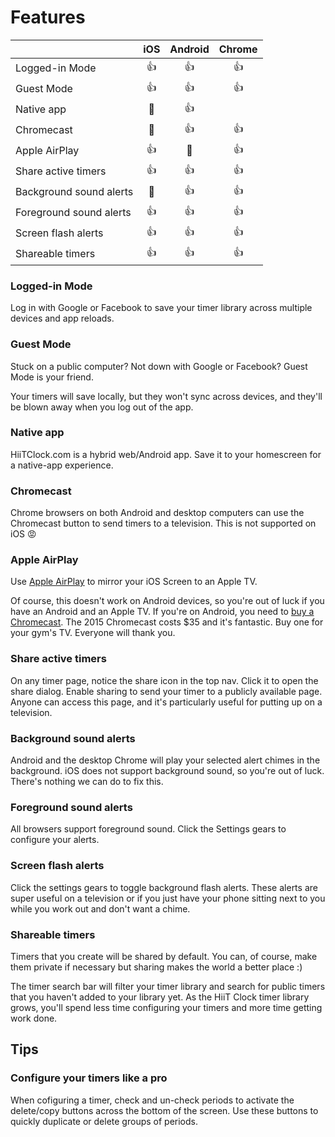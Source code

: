 # Features

|                         |    iOS      |  Android | Chrome         |
|:------------------------|:-----------:|:--------:|:--------------:|
| Logged-in Mode          |     👍      |    👍     |       👍       |
| Guest Mode              |     👍      |    👍     |       👍       |
| Native app              |     💩      |    👍     |               |
| Chromecast              |     💩      |    👍     |       👍       |
| Apple AirPlay           |     👍      |    💩     |       👍       |
| Share active timers     |     👍      |    👍     |       👍       |
| Background sound alerts |     💩      |    👍     |       👍       |
| Foreground sound alerts |     👍      |    👍     |       👍       |
| Screen flash alerts     |     👍      |    👍     |       👍       |
| Shareable timers        |     👍      |    👍     |       👍       |

### Logged-in Mode
Log in with Google or Facebook to save your timer library across multiple devices and app reloads.

### Guest Mode
Stuck on a public computer? Not down with Google or Facebook? Guest Mode is your friend.

Your timers will save locally, but they won't sync across devices, and they'll be blown away when you log out of the app.

### Native app
HiiTClock.com is a hybrid web/Android app. Save it to your homescreen for a native-app experience.

### Chromecast
Chrome browsers on both Android and desktop computers can use the Chromecast button to send timers to a television. This is not supported on iOS 😡

### Apple AirPlay
Use [Apple AirPlay](https://support.apple.com/en-us/HT204289) to mirror your iOS Screen to an Apple TV. 

Of course, this doesn't work on Android devices, so you're out of luck if you have an Android and an Apple TV. If you're on Android, you need to [buy a Chromecast](https://store.google.com/category/streaming_devices?hl=en). The 2015 Chromecast costs $35 and it's fantastic. Buy one for your gym's TV. Everyone will thank you.

### Share active timers
On any timer page, notice the share icon in the top nav. Click it to open the share dialog. Enable sharing to send your timer to a publicly available page. Anyone can access this page, and it's particularly useful for putting up on a television.

### Background sound alerts
Android and the desktop Chrome will play your selected alert chimes in the background. iOS does not support background sound, so you're out of luck. There's nothing we can do to fix this.

### Foreground sound alerts
All browsers support foreground sound. Click the Settings gears to configure your alerts.

### Screen flash alerts
Click the settings gears to toggle background flash alerts. These alerts are super useful on a television or if you just have your phone sitting next to you while you work out and don't want a chime.

### Shareable timers
Timers that you create will be shared by default. You can, of course, make them private if necessary but sharing makes the world a better place :)

The timer search bar will filter your timer library and search for public timers that you haven't added to your library yet. As the HiiT Clock timer library grows, you'll spend less time configuring your timers and more time getting work done.

## Tips

### Configure your timers like a pro
When cofiguring a timer, check and un-check periods to activate the delete/copy buttons across the bottom of the screen. Use these buttons to quickly duplicate or delete groups of periods.